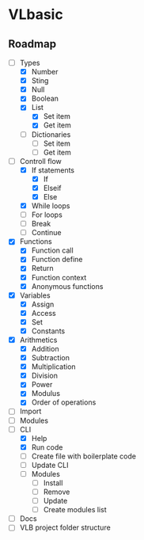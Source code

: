 # VLbasic

## Roadmap

- [ ] Types
  - [x] Number
  - [x] Sting
  - [x] Null
  - [x] Boolean
  - [x] List
    - [x] Set item
    - [x] Get item
  - [ ] Dictionaries
    - [ ] Set item
    - [ ] Get item
- [ ] Controll flow
  - [x] If statements
    - [x] If
    - [x] Elseif
    - [x] Else
  - [x] While loops
  - [ ] For loops
  - [ ] Break
  - [ ] Continue
- [x] Functions
  - [x] Function call
  - [x] Function define
  - [x] Return
  - [x] Function context
  - [x] Anonymous functions
- [x] Variables
  - [x] Assign
  - [x] Access
  - [x] Set
  - [x] Constants
- [x] Arithmetics
  - [x] Addition
  - [x] Subtraction
  - [x] Multiplication
  - [x] Division
  - [x] Power
  - [x] Modulus
  - [x] Order of operations
- [ ] Import
- [ ] Modules
- [ ] CLI
  - [x] Help
  - [x] Run code
  - [ ] Create file with boilerplate code
  - [ ] Update CLI
  - [ ] Modules
    - [ ] Install
    - [ ] Remove
    - [ ] Update
    - [ ] Create modules list
- [ ] Docs
- [ ] VLB project folder structure
